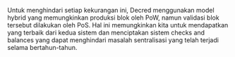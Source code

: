 Untuk menghindari setiap kekurangan ini, Decred menggunakan model hybrid yang memungkinkan produksi blok oleh PoW, namun validasi blok tersebut dilakukan oleh PoS. Hal ini memungkinkan kita untuk mendapatkan yang terbaik dari kedua sistem dan menciptakan sistem checks and balances yang dapat menghindari masalah sentralisasi yang telah terjadi selama bertahun-tahun.